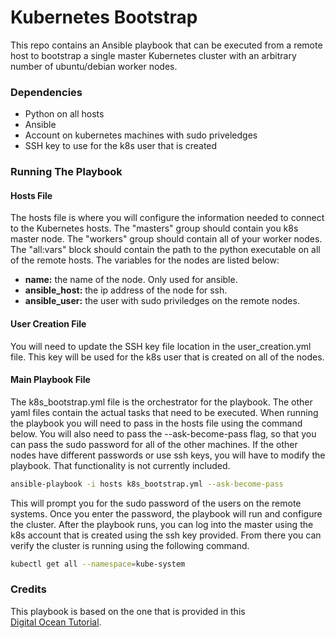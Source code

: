 # Kubernetes Bootstrap

This repo contains an Ansible playbook that can be executed from a remote host
to bootstrap a single master Kubernetes cluster with an arbitrary number of
ubuntu/debian worker nodes. 

### Dependencies

- Python on all hosts
- Ansible
- Account on kubernetes machines with sudo priveledges
- SSH key to use for the k8s user that is created

### Running The Playbook

#### Hosts File

The hosts file is where you will configure the information needed to connect
to the Kubernetes hosts. The "masters" group should contain you k8s master
node. The "workers" group should contain all of your worker nodes. The
"all:vars" block should contain the path to the python executable on all
of the remote hosts. The variables for the nodes are listed below:

- __name:__ the name of the node. Only used for ansible.
- __ansible_host:__ the ip address of the node for ssh.
- __ansible_user:__ the user with sudo priviledges on the remote nodes.

#### User Creation File

You will need to update the SSH key file location in the user_creation.yml
file. This key will be used for the k8s user that is created on all of the
nodes.

#### Main Playbook File

The k8s_bootstrap.yml file is the orchestrator for the playbook. The 
other yaml files contain the actual tasks that need to be executed.
When running the playbook you will need to pass in the hosts file using the 
command below. You will also need to pass the --ask-become-pass flag, 
so that you can pass the sudo password for all of the other machines. If the
other nodes have different passwords or use ssh keys, you will have to modify
the playbook. That functionality is not currently included.

```bash
ansible-playbook -i hosts k8s_bootstrap.yml --ask-become-pass
```

This will prompt you for the sudo password of the users on the remote systems.
Once you enter the password, the playbook will run and configure the cluster.
After the playbook runs, you can log into the master using the k8s account 
that is created using the ssh key provided. From there you can verify the 
cluster is running using the following command.

```bash
kubectl get all --namespace=kube-system
```

### Credits

This playbook is based on the one that is provided in this  
[Digital Ocean Tutorial](https://www.digitalocean.com/community/tutorials/how-to-create-a-kubernetes-cluster-using-kubeadm-on-ubuntu-18-04).
